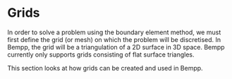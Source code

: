 Grids
=====

In order to solve a problem using the boundary element method, we must first define the grid
(or mesh) on which the problem will be discretised.
In Bempp, the grid will be a triangulation of a 2D surface in 3D space.
Bempp currently only supports grids consisting of flat surface triangles.

This section looks at how grids can be created and used in Bempp.
